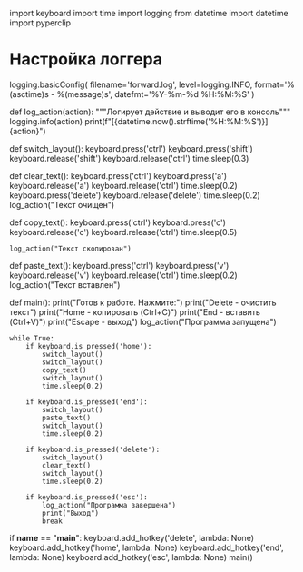 import keyboard
import time
import logging
from datetime import datetime
import pyperclip

# Настройка логгера
logging.basicConfig(
    filename='forward.log',
    level=logging.INFO,
    format='%(asctime)s - %(message)s',
    datefmt='%Y-%m-%d %H:%M:%S'
)

def log_action(action):
    """Логирует действие и выводит его в консоль"""
    logging.info(action)
    print(f"[{datetime.now().strftime('%H:%M:%S')}] {action}")

def switch_layout():
    keyboard.press('ctrl')
    keyboard.press('shift')
    keyboard.release('shift')
    keyboard.release('ctrl')
    time.sleep(0.3)

def clear_text():
    keyboard.press('ctrl')
    keyboard.press('a')
    keyboard.release('a')
    keyboard.release('ctrl')
    time.sleep(0.2)
    keyboard.press('delete')
    keyboard.release('delete')
    time.sleep(0.2)
    log_action("Текст очищен")

def copy_text():
    keyboard.press('ctrl')
    keyboard.press('c')
    keyboard.release('c')
    keyboard.release('ctrl')
    time.sleep(0.5)
    
    log_action("Текст скопирован")

def paste_text():
    keyboard.press('ctrl')
    keyboard.press('v')
    keyboard.release('v')
    keyboard.release('ctrl')
    time.sleep(0.2)
    log_action("Текст вставлен")
    

def main():
    print("Готов к работе. Нажмите:")
    print("Delete - очистить текст")
    print("Home - копировать (Ctrl+C)")
    print("End - вставить (Ctrl+V)")
    print("Escape - выход")
    log_action("Программа запущена")
    
    while True:
        if keyboard.is_pressed('home'):
            switch_layout()
            switch_layout()
            copy_text()
            switch_layout()
            time.sleep(0.2)
            
        if keyboard.is_pressed('end'):
            switch_layout()
            paste_text()
            switch_layout()
            time.sleep(0.2)
            
        if keyboard.is_pressed('delete'):
            switch_layout()
            clear_text()
            switch_layout()
            time.sleep(0.2)
            
        if keyboard.is_pressed('esc'):
            log_action("Программа завершена")
            print("Выход")
            break

if __name__ == "__main__":
    keyboard.add_hotkey('delete', lambda: None)
    keyboard.add_hotkey('home', lambda: None)
    keyboard.add_hotkey('end', lambda: None)
    keyboard.add_hotkey('esc', lambda: None)
    main()

